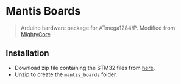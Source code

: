 # Mantis Boards

> Arduino hardware package for ATmega1284/P. Modified from [MightyCore](https://github.com/MCUdude/MightyCore)

## Installation

* Download zip file containing the STM32 files from [here](https://github.com/mantislab/mantis_boards/archive/master.zip).
* Unzip to create the `mantis_boards` folder.